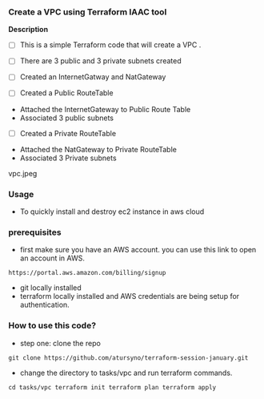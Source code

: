 ### Create a VPC using Terraform IAAC tool

**Description**

- [ ]  This is a simple Terraform code that will create a VPC .

- [ ]  There are 3 public and 3 private subnets created

- [ ]  Created an InternetGatway and NatGateway

- [ ]  Created a Public RouteTable
- Attached the InternetGateway to Public Route Table
- Associated 3 public subnets

- [ ]  Created a Private RouteTable
- Attached the NatGateway to Private RouteTable
- Associated 3 Private subnets



vpc.jpeg

### Usage

- To quickly install and destroy ec2 instance in aws cloud

### prerequisites

- first make sure you have an AWS account. you can use this link to open an account in AWS.

`https://portal.aws.amazon.com/billing/signup`

- git locally installed
- terraform locally installed and AWS credentials are being setup for authentication.

### How to use this code?

- step one: clone the repo

`git clone https://github.com/atursyno/terraform-session-january.git`

- change the directory to tasks/vpc and run terraform commands.

`cd tasks/vpc
terraform init
terraform plan
terraform apply`